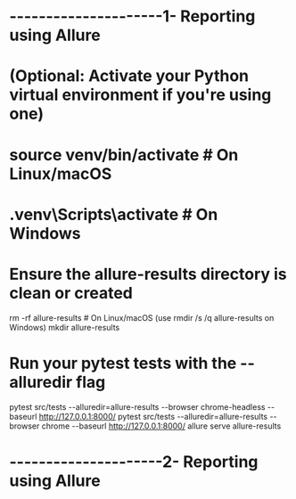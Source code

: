 # ---------------------1- Reporting using Allure

# (Optional: Activate your Python virtual environment if you're using one)
# source venv/bin/activate # On Linux/macOS
# .venv\Scripts\activate # On Windows

# Ensure the allure-results directory is clean or created
rm -rf allure-results # On Linux/macOS (use rmdir /s /q allure-results on Windows)
mkdir allure-results

# Run your pytest tests with the --alluredir flag
pytest src/tests --alluredir=allure-results --browser chrome-headless --baseurl http://127.0.0.1:8000/
pytest src/tests --alluredir=allure-results --browser chrome --baseurl http://127.0.0.1:8000/
allure serve allure-results

# ---------------------2- Reporting using Allure
